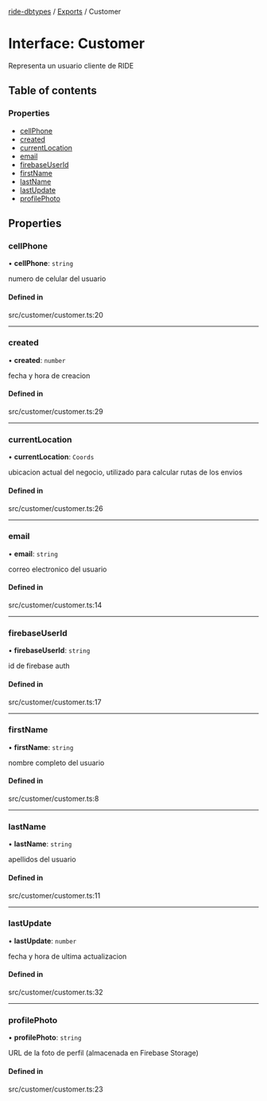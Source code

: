 [ride-dbtypes](../README.md) / [Exports](../modules.md) / Customer

# Interface: Customer

Representa un usuario cliente de RIDE

## Table of contents

### Properties

- [cellPhone](Customer.md#cellphone)
- [created](Customer.md#created)
- [currentLocation](Customer.md#currentlocation)
- [email](Customer.md#email)
- [firebaseUserId](Customer.md#firebaseuserid)
- [firstName](Customer.md#firstname)
- [lastName](Customer.md#lastname)
- [lastUpdate](Customer.md#lastupdate)
- [profilePhoto](Customer.md#profilephoto)

## Properties

### cellPhone

• **cellPhone**: `string`

numero de celular del usuario

#### Defined in

src/customer/customer.ts:20

___

### created

• **created**: `number`

fecha y hora de creacion

#### Defined in

src/customer/customer.ts:29

___

### currentLocation

• **currentLocation**: `Coords`

ubicacion actual del negocio, utilizado para calcular rutas de los envios

#### Defined in

src/customer/customer.ts:26

___

### email

• **email**: `string`

correo electronico del usuario

#### Defined in

src/customer/customer.ts:14

___

### firebaseUserId

• **firebaseUserId**: `string`

id de firebase auth

#### Defined in

src/customer/customer.ts:17

___

### firstName

• **firstName**: `string`

nombre completo del usuario

#### Defined in

src/customer/customer.ts:8

___

### lastName

• **lastName**: `string`

apellidos del usuario

#### Defined in

src/customer/customer.ts:11

___

### lastUpdate

• **lastUpdate**: `number`

fecha y hora de ultima actualizacion

#### Defined in

src/customer/customer.ts:32

___

### profilePhoto

• **profilePhoto**: `string`

URL de la foto de perfil (almacenada en Firebase Storage)

#### Defined in

src/customer/customer.ts:23
